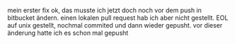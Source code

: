 mein erster fix
ok, das musste ich jetzt doch noch vor dem push in bitbucket ändern. einen lokalen pull request hab ich aber nicht gestellt.
EOL auf unix gestellt, nochmal commited und dann wieder gepusht. vor dieser änderung hatte ich es schon mal gepusht